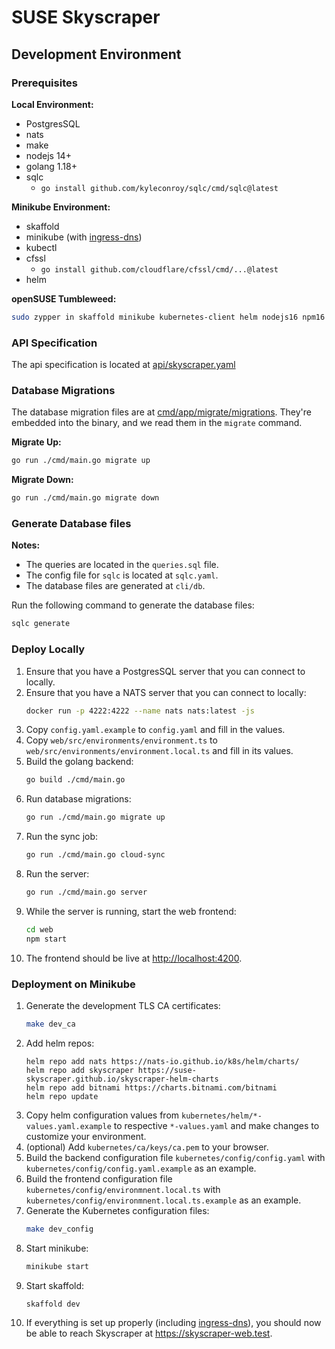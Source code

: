 # SUSE Skyscraper

## Development Environment

### Prerequisites

**Local Environment:**

* PostgresSQL
* nats
* make
* nodejs 14+
* golang 1.18+
* sqlc
   * `go install github.com/kyleconroy/sqlc/cmd/sqlc@latest`

**Minikube Environment:**

* skaffold
* minikube (with [ingress-dns](https://minikube.sigs.k8s.io/docs/handbook/addons/ingress-dns/))
* kubectl
* cfssl
  * `go install github.com/cloudflare/cfssl/cmd/...@latest`
* helm

**openSUSE Tumbleweed:**

```bash
sudo zypper in skaffold minikube kubernetes-client helm nodejs16 npm16 go1.18 make
```

### API Specification

The api specification is located at [api/skyscraper.yaml](api/skyscraper.yaml)

### Database Migrations

The database migration files are at [cmd/app/migrate/migrations](cli/cmd/app/migrate/migrations). They're embedded into the binary, and we read them in the `migrate` command.

**Migrate Up:**
```bash
go run ./cmd/main.go migrate up
```

**Migrate Down:**
```bash
go run ./cmd/main.go migrate down
```

### Generate Database files

**Notes:**

* The queries are located in the `queries.sql` file.
* The config file for `sqlc` is located at `sqlc.yaml`.
* The database files are generated at `cli/db`.

Run the following command to generate the database files:

```bash
sqlc generate
```

### Deploy Locally

1. Ensure that you have a PostgresSQL server that you can connect to locally.
2. Ensure that you have a NATS server that you can connect to locally:
   ```bash
   docker run -p 4222:4222 --name nats nats:latest -js
   ```
3. Copy `config.yaml.example` to `config.yaml` and fill in the values.
4. Copy `web/src/environments/environment.ts` to `web/src/environments/environment.local.ts` and fill in its values.
5. Build the golang backend:
   ```bash
   go build ./cmd/main.go
   ```
6. Run database migrations:
   ```bash
   go run ./cmd/main.go migrate up
   ```
7. Run the sync job:
   ```bash
   go run ./cmd/main.go cloud-sync
   ```
8. Run the server:
   ```bash
   go run ./cmd/main.go server
   ```
9. While the server is running, start the web frontend:
   ```bash
   cd web
   npm start
   ```
10. The frontend should be live at [http://localhost:4200](http://localhost:4200).

### Deployment on Minikube

1. Generate the development TLS CA certificates:
    ```bash
    make dev_ca
    ```
2. Add helm repos:
    ```
    helm repo add nats https://nats-io.github.io/k8s/helm/charts/
    helm repo add skyscraper https://suse-skyscraper.github.io/skyscraper-helm-charts
    helm repo add bitnami https://charts.bitnami.com/bitnami
    helm repo update
    ```
3. Copy helm configuration values from `kubernetes/helm/*-values.yaml.example` to respective `*-values.yaml` and make changes to customize your environment.
4. (optional) Add `kubernetes/ca/keys/ca.pem` to your browser.
5. Build the backend configuration file `kubernetes/config/config.yaml` with `kubernetes/config/config.yaml.example` as an example.
6. Build the frontend configuration file `kubernetes/config/environmnent.local.ts` with `kubernetes/config/environmnent.local.ts.example` as an example.
7. Generate the Kubernetes configuration files:
    ```bash
    make dev_config
    ```
8. Start minikube:
    ```bash
    minikube start
    ```
9. Start skaffold:
    ```bash
    skaffold dev
    ```
10. If everything is set up properly (including [ingress-dns](https://minikube.sigs.k8s.io/docs/handbook/addons/ingress-dns/)), you should now be able to reach Skyscraper at https://skyscraper-web.test.
